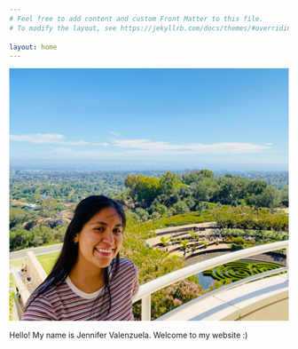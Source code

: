 ```yaml
---
# Feel free to add content and custom Front Matter to this file.
# To modify the layout, see https://jekyllrb.com/docs/themes/#overriding-theme-defaults

layout: home
---
```

![alt text](profilepicture.JPG)

Hello! My name is Jennifer Valenzuela. Welcome to my website :)
